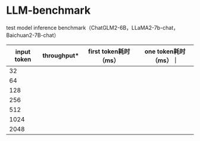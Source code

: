 # LLM-benchmark
test model inference benchmark（ChatGLM2-6B，LLaMA2-7b-chat，Baichuan2-7B-chat）

| input token | throughput* | first token耗时（ms） | one token耗时（ms）｜
| --- | ----------- |----| ------   
| 32 |  |  |
| 64 |  |  |
| 128 |  |  |
| 256|  |  |
| 512 |  |  |
| 1024 |  |  |
| 2048 |  |  |
